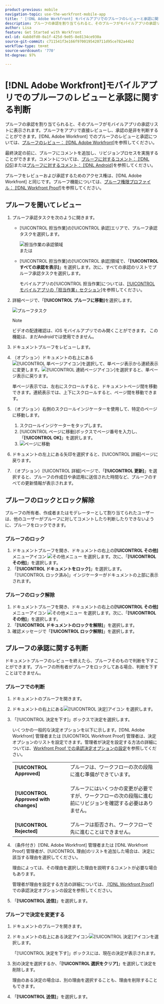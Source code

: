 ```yaml
---
product-previous: mobile
navigation-topic: use-the-workfront-mobile-app
title: ' [!DNL Adobe Workfront] モバイルアプリでのプルーフのレビューと承認に関する判断'
description: プルーフの承認を割り当てられると、そのプルーフがモバイルアプリの承認リストに表示されます。プルーフをアプリで直接レビューし、承認の是非を判断することができます。
author: Lisa
feature: Get Started with Workfront
exl-id: 4ab8dfd0-0a1f-425d-9e05-8e8134ce930a
source-git-commit: c711541f3e166f9700195420711d95ce782a44b2
workflow-type: tm+mt
source-wordcount: '770'
ht-degree: 97%

---
```


# [!DNL Adobe Workfront]モバイルアプリでのプルーフのレビューと承認に関する判断

プルーフの承認を割り当てられると、そのプルーフがモバイルアプリの承認リストに表示されます。プルーフをアプリで直接レビューし、承認の是非を判断することができます。[!DNL Adobe Workfront] でのプルーフのレビューと承認については、[プルーフのレビュー： [!DNL Adobe Workfront]](../../../review-and-approve-work/proofing/reviewing-proofs-within-workfront/review-proofs-in-wf.md)を参照してください。

最終決定の前に、プルーフにコメントを追加し、リビジョンプロセスを実施することができます。コメントについては、[プルーフに対するコメント： [!DNL iOS]](../../../workfront-basics/mobile-apps/using-the-workfront-mobile-app/comment-on-proofs-ios.md)または[プルーフに対するコメント： [!DNL Android]](../../../workfront-basics/mobile-apps/using-the-workfront-mobile-app/comment-on-proofs-android.md)を参照してください。

プルーフをレビューおよび承認するためのアクセス権は、[!DNL Adobe Workfront] と同じです。プルーフ機能については、[プルーフ権限プロファイル： [!DNL Workfront Proof]](../../../workfront-proof/wp-acct-admin/account-settings/proof-perm-profiles-in-wp.md)を参照してください。

## プルーフを開いてレビュー

1. プルーフ承認タスクを次のように開きます。

   * [!UICONTROL 担当作業]の[!UICONTROL 承認]エリアで、プルーフ承認タスクを選択します。

     ![担当作業の承認領域](assets/mobile-mywork-approvals-338x482.png)\
      または

   * [!UICONTROL 担当作業]の[!UICONTROL 承認]領域で、「**[!UICONTROL すべての承認を表示]**」を選択します。次に、すべての承認のリストでプルーフ承認タスクを選択します。

     モバイルアプリの[!UICONTROL 担当作業]については、[[!UICONTROL モバイルアプリの「担当作業」セクション]](../../../workfront-basics/mobile-apps/using-the-workfront-mobile-app/my-work-section-mobile.md)を参照してください。

1. 詳細ページで、「**[!UICONTROL プルーフに移動]**&#x200B;を選択します。

   ![プルーフタスク](assets/mobile-prooftask1-338x516.png)

   >[!NOTE]
   >
   >ビデオの配達確認は、iOS モバイルアプリでのみ開くことができます。 この機能は、まだAndroidでは使用できません。

1. ドキュメントプルーフをレビューします。
1. （オプション）ドキュメントの右上にある![[!UICONTROL 単ページアイコン]](assets/mobile-proofpagingicon1-25x36.png)を選択して、単ページ表示から連続表示に変更します。![[!UICONTROL 連続ページアイコン]](assets/mobile-proofpagingicon2-25x25.png)を選択すると、単ページ表示に戻ります。

   単ページ表示では、左右にスクロールすると、ドキュメントページ間を移動できます。連続表示では、上下にスクロールすると、ページ間を移動できます。

1. （オプション）右側のスクロールインジケーターを使用して、特定のページに移動します。

   1. スクロールインジケーターをタップします。
   1. [!UICONTROL ページに移動]ボックスでページ番号を入力し、「**[!UICONTROL OK]**」を選択します。
   1. ![ページに移動](assets/mobile-gotopage-350x224.png)

1. ドキュメントの左上にある矢印を選択すると、[!UICONTROL 詳細]ページに戻ります。
1. （オプション）[!UICONTROL 詳細]ページで、「**[!UICONTROL 更新]**」を選択すると、プルーフの作成日や承認用に送信された時間など、プルーフのすべての更新情報が表示されます。

## プルーフのロックとロック解除

プルーフの所有者、作成者またはモデレーターとして割り当てられたユーザーは、他のユーザーがプルーフに対してコメントしたり判断したりできないように、プルーフをロックできます。

### プルーフのロック

1. ドキュメントプルーフを開き、ドキュメントの右上の&#x200B;**[!UICONTROL その他]**&#x200B;メニューアイコン ![その他メニュー](assets/mobile-verticalmoremenu-20x33.png) を選択します。次に、「**[!UICONTROL その他]**」を選択します。
1. 「**[!UICONTROL ドキュメントをロック]**」を選択します。\
   「[!UICONTROL ロック済み]」インジケーターがドキュメントの上部に表示されます。

### プルーフのロック解除

1. ドキュメントプルーフを開き、ドキュメントの右上の&#x200B;**[!UICONTROL その他]**&#x200B;メニューアイコン ![その他メニュー](assets/mobile-verticalmoremenu-20x33.png) を選択します。次に、「**[!UICONTROL その他]**」を選択します。
1. 「**[!UICONTROL ドキュメントのロックを解除]**」を選択します。
1. 確認メッセージで「**[!UICONTROL ロック解除]**」を選択します。

## プルーフの承認に関する判断

ドキュメントプルーフのレビューを終えたら、プルーフそのもので判断を下すことができます。プルーフの所有者がプルーフをロックしてある場合、判断を下すことはできません。

### プルーフでの判断

1. ドキュメントのプルーフを開きます。
1. ドキュメントの右上にある![[!UICONTROL 決定]アイコン ](assets/mobile-proofcheckmarkdecisionicon-30x30.png) を選択します。
1. 「[!UICONTROL 決定を下す]」ボックスで決定を選択します。

   いくつかの一般的な決定オプションを以下に示します。[!DNL Adobe Workfront] 管理者または [!UICONTROL Workfront Proof] 管理者は、決定オプションのリストを設定できます。管理者が決定を設定する方法の詳細については、[Workfront Proof での承認決定オプションの設定](../../../workfront-proof/wp-acct-admin/account-settings/configure-approval-decision-in-wp.md)を参照してください。

   <table style="table-layout:auto"> 
    <col> 
    <col> 
    <tbody> 
     <tr> 
      <td role="rowheader"><strong>[!UICONTROL Approved]</strong></td> 
      <td>プルーフは、ワークフローの次の段階に進む準備ができています。</td> 
     </tr> 
     <tr> 
      <td role="rowheader"><strong>[!UICONTROL Approved with changes]</strong></td> 
      <td> <p>プルーフにはいくつかの変更が必要ですが、ワークフローの次の段階に進む前にリビジョンを確認する必要はありません。</p> </td> 
     </tr> 
     <tr> 
      <td role="rowheader"><strong>[!UICONTROL Rejected]</strong></td> 
      <td>プルーフは拒否され、ワークフローで先に進むことはできません。</td> 
     </tr> 
    </tbody> 
   </table>

1. （条件付き）[!DNL Adobe Workfront] 管理者または [!DNL Workfront Proof] 管理者が、[!UICONTROL 理由]のリストを追加した場合は、決定に該当する理由を選択してください。

   理由によっては、その理由を選択した理由を説明するコメントが必要な場合もあります。

   管理者が理由を設定する方法の詳細については、[ [!DNL Workfront Proof]](../../../workfront-proof/wp-acct-admin/account-settings/configure-approval-decision-in-wp.md) での承認決定オプションの設定を参照してください。

1. 「**[!UICONTROL 送信]**」を選択します。

### プルーフで決定を変更する

1. ドキュメントのプルーフを開きます。
1. ドキュメントの右上にある決定アイコン![[!UICONTROL 決定]アイコン](assets/mobile-proofcheckmarkdecisionicon-30x30.png)を選択します。

   「[!UICONTROL 決定を下す]」ボックスには、現在の決定が表示されます。

1. 別の決定を選択するか、「**[!UICONTROL 選択をクリア]**」を選択して決定を削除します。

   理由のある決定の場合は、別の理由を選択することも、理由を削除することもできます。

1. 「**[!UICONTROL 送信]**」を選択します。
